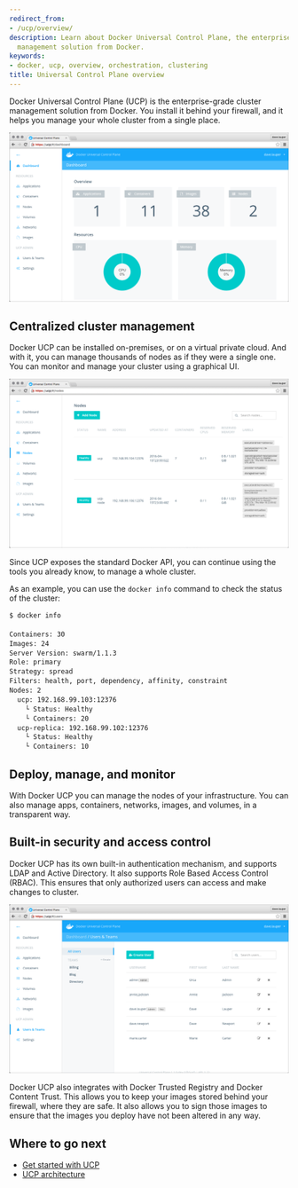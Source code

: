```yaml
---
redirect_from:
- /ucp/overview/
description: Learn about Docker Universal Control Plane, the enterprise-grade cluster
  management solution from Docker.
keywords:
- docker, ucp, overview, orchestration, clustering
title: Universal Control Plane overview
---
```


Docker Universal Control Plane (UCP) is the enterprise-grade cluster management
solution from Docker. You install it behind your firewall, and it helps you
manage your whole cluster from a single place.

![](images/overview-1.png)

## Centralized cluster management

Docker UCP can be installed on-premises, or on a virtual private cloud.
And with it, you can manage thousands of nodes as if they were a single one.
You can monitor and manage your cluster using a graphical UI.

![](images/overview-2.png)

Since UCP exposes the standard Docker API, you can continue using the tools
you already know, to manage a whole cluster.

As an example, you can use the `docker info` command to check the
status of the cluster:

```bash
$ docker info

Containers: 30
Images: 24
Server Version: swarm/1.1.3
Role: primary
Strategy: spread
Filters: health, port, dependency, affinity, constraint
Nodes: 2
  ucp: 192.168.99.103:12376
    └ Status: Healthy
    └ Containers: 20
  ucp-replica: 192.168.99.102:12376
    └ Status: Healthy
    └ Containers: 10
```

## Deploy, manage, and monitor

With Docker UCP you can manage the nodes of your infrastructure. You can also
manage apps, containers, networks, images, and volumes, in a transparent way.

## Built-in security and access control

Docker UCP has its own built-in authentication mechanism, and supports LDAP
and Active Directory. It also supports Role Based Access Control (RBAC).
This ensures that only authorized users can access and make changes to cluster.

![](images/overview-3.png)

Docker UCP also integrates with Docker Trusted Registry and Docker Content
Trust. This allows you to keep your images stored behind your firewall,
where they are safe. It also allows you to sign those images to ensure that
the images you deploy have not been altered in any way.

## Where to go next

 * [Get started with UCP](install-sandbox.md)
 * [UCP architecture](architecture.md)
